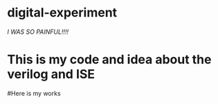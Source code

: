 # digital-experiment
*I WAS SO PAINFUL!!!!*
# This is my code and idea about the verilog and ISE    
#Here is my works
